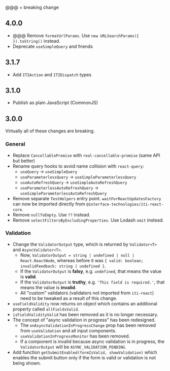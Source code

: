﻿@@@ = breaking change

## 4.0.0

-   @@@ Remove `formatUrlParams`. Use `new URLSearchParams({ }).toString()` instead.
-   Deprecate `useSimpleQuery` and friends

## 3.1.7

-   Add `ITIAction` and `ITIDispatch` types

## 3.1.0

-   Publish as plain JavaScript (CommonJS)

## 3.0.0

Virtually all of these changes are breaking.

### General

-   Replace `CancellablePromise` with `real-cancellable-promise` (same API but
    better)
-   Rename query hooks to avoid name collision with `react-query`:
    -   `useQuery` -> `useSimpleQuery`
    -   `useParameterlessQuery` -> `useSimpleParameterlessQuery`
    -   `useAutoRefreshQuery` -> `useSimpleAutoRefreshQuery`
    -   `useParameterlessAutoRefreshQuery` ->
        `useSimpleParameterlessAutoRefreshQuery`
-   Remove separate `TestHelpers` entry point. `waitForReactUpdatesFactory` can
    now be imported directly from `@interface-technologies/iti-react-core`.
-   Remove `nullToEmpty`. Use `??` instead.
-   Remove `selectFiltersByExcludingProperties`. Use Lodash `omit` instead.

### Validation

-   Change the `ValidatorOutput` type, which is returned by `Validator<T>` and
    `AsyncValidator<T>`.
    -   Now, `ValidatorOutput = string | undefined | null | React.ReactNode`,
        whereas before it was `{ valid: boolean; invalidFeedback: string | undefined }`.
    -   If the `ValidatorOutput` is **falsy**, e.g. `undefined`, that means the
        value is **valid**.
    -   If the `ValidatorOutput` is **truthy**, e.g. `'This field is required.'`, that means the value is **invalid**.
    -   All "custom" validators (validators not imported from `iti-react`) need
        to be tweaked as a result of this change.
-   `useFieldValidity` now returns on object which contains an additional
    property called `allFieldsValid`.
-   `isFieldValidityValid` has been removed as it is no longer necessary.
-   The concept of "async validation in progress" has been redesigned.
    -   The `onAsyncValidationInProgressChange` prop has been removed from
        `useValidation` and all input components.
    -   `useValidationInProgressMonitor` has been removed.
    -   If a component is invalid because async validation is in progress, the
        `ValidatorOutput` will be `ASYNC_VALIDATION_PENDING`.
-   Add function `getSubmitEnabled(formIsValid, showValidation)` which
    enables the submit button only if the form is valid or validation is not being
    shown.

